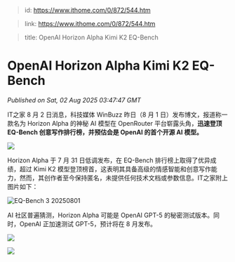 > id: https://www.ithome.com/0/872/544.htm

> link: https://www.ithome.com/0/872/544.htm

> title: OpenAI Horizon Alpha Kimi K2 EQ-Bench

# OpenAI Horizon Alpha Kimi K2 EQ-Bench
_Published on Sat, 02 Aug 2025 03:47:47 GMT_

IT之家 8 月 2 日消息，科技媒体 WinBuzz 昨日（8 月 1 日）发布博文，报道称一款名为 Horizon Alpha 的神秘 AI 模型在 OpenRouter 平台崭露头角，**迅速登顶 EQ-Bench 创意写作排行榜，并预估会是 OpenAI 的首个开源 AI 模型。**

![](https://qimg.ithome.com/newfiles/2025/8/97e22292-245d-45c6-8128-5424a7146f4f.jpg?x-bce-process=image/format,f_auto)

Horizon Alpha 于 7 月 31 日低调发布，在 EQ-Bench 排行榜上取得了优异成绩，超过 Kimi K2 模型登顶榜首，这表明其具备高级的情感智能和创意写作能力，然而，其创作者至今保持匿名，未提供任何技术文档或参数信息。IT之家附上图片如下：

![EQ-Bench 3 20250801](https://img.ithome.com/newsuploadfiles/2025/8/83963faf-f04c-4335-b519-b79fd3aa85b2.jpg?x-bce-process=image/format,f_auto)

AI 社区普遍猜测，Horizon Alpha 可能是 OpenAI GPT-5 的秘密测试版本。同时，OpenAI 正加速测试 GPT-5，预计将在 8 月发布。

![](https://img.ithome.com/newsuploadfiles/2025/8/5b71cd0f-0d2a-4ddc-84cc-0a028216cd9d.jpg?x-bce-process=image/format,f_auto)

![](https://img.ithome.com/newsuploadfiles/2025/8/ef2e3149-6499-40cb-9121-a11af318164a.jpg?x-bce-process=image/format,f_auto)
